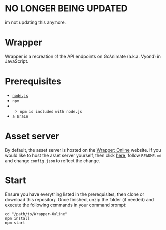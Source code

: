 # NO LONGER BEING UPDATED
im not updating this anymore.

# Wrapper
Wrapper is a recreation of the API endpoints on GoAnimate (a.k.a. Vyond) in JavaScript. 

# Prerequisites
- [`node.js`](https://nodejs.org/)
- `npm`
- - `npm is included with node.js`
- `a brain`

# Asset server
By default, the asset server is hosted on the [Wrapper: Online](https://wrapper.online/) website.
If you would like to host the asset server yourself, then click [here](https://github.com/2Epik4u/Wrapper-Online-Assets), follow `README.md` and change `config.json` to reflect the change.

# Start
Ensure you have everything listed in the prerequisites, then clone or download this repository. Once finished, unzip the folder (if needed) and execute the following commands in your command prompt:
```console
cd "/path/to/Wrapper-Online"
npm install
npm start
```